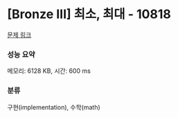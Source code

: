 # [Bronze III] 최소, 최대 - 10818 

[문제 링크](https://www.acmicpc.net/problem/10818) 

### 성능 요약

메모리: 6128 KB, 시간: 600 ms

### 분류

구현(implementation), 수학(math)

